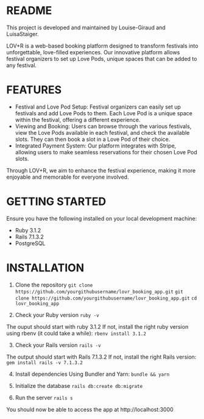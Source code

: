 # README

This project is developed and maintained by Louise-Giraud and LuisaStaiger.

LOV+R is a web-based booking platform designed to transform festivals into unforgettable, love-filled experiences. Our innovative platform allows festival organizers to set up Love Pods, unique spaces that can be added to any festival.

# FEATURES
- Festival and Love Pod Setup: Festival organizers can easily set up festivals and add Love Pods to them. Each Love Pod is a unique space within the festival, offering a different experience.
- Viewing and Booking: Users can browse through the various festivals, view the Love Pods available in each festival, and check the available slots. They can then book a slot in a Love Pod of their choice.
- Integrated Payment System: Our platform integrates with Stripe, allowing users to make seamless reservations for their chosen Love Pod slots.

Through LOV+R, we aim to enhance the festival experience, making it more enjoyable and memorable for everyone involved.


# GETTING STARTED
Ensure you have the following installed on your local development machine:
- Ruby 3.1.2
- Rails 7.1.3.2
- PostgreSQL

# INSTALLATION
1. Clone the repository
  `git clone https://github.com/yourgithubusername/lovr_booking_app.git`
  `git clone https://github.com/yourgithubusername/lovr_booking_app.git`
  `cd lovr_booking_app`

2. Check your Ruby version
  `ruby -v`

  The ouput should start with ruby 3.1.2
  If not, install the right ruby version using rbenv (it could take a while):
  `rbenv install 3.1.2`

3. Check your Rails version
  `rails -v`

  The output should start with Rails 7.1.3.2
  If not, install the right Rails version:
  `gem install rails -v 7.1.3.2`

4. Install dependencies
  Using Bundler and Yarn:
  `bundle && yarn`

5. Initialize the database
  `rails db:create db:migrate`

6. Run the server
  `rails s`

You should now be able to access the app at http://localhost:3000
